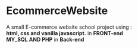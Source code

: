 # EcommerceWebsite
A small E-commerce website school project using : 
<br/>**html, css and vanilla javascript.** in **FRONT-end** 
<br/>**MY_SQL AND PHP** in **Back-end**
